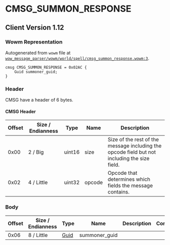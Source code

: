 # CMSG_SUMMON_RESPONSE

## Client Version 1.12

### Wowm Representation

Autogenerated from `wowm` file at [`wow_message_parser/wowm/world/spell/cmsg_summon_response.wowm:3`](https://github.com/gtker/wow_messages/tree/main/wow_message_parser/wowm/world/spell/cmsg_summon_response.wowm#L3).
```rust,ignore
cmsg CMSG_SUMMON_RESPONSE = 0x02AC {
    Guid summoner_guid;
}
```
### Header

CMSG have a header of 6 bytes.

#### CMSG Header

| Offset | Size / Endianness | Type   | Name   | Description |
| ------ | ----------------- | ------ | ------ | ----------- |
| 0x00   | 2 / Big           | uint16 | size   | Size of the rest of the message including the opcode field but not including the size field.|
| 0x02   | 4 / Little        | uint32 | opcode | Opcode that determines which fields the message contains.|

### Body

| Offset | Size / Endianness | Type | Name | Description | Comment |
| ------ | ----------------- | ---- | ---- | ----------- | ------- |
| 0x06 | 8 / Little | [Guid](../spec/packed-guid.md) | summoner_guid |  |  |

